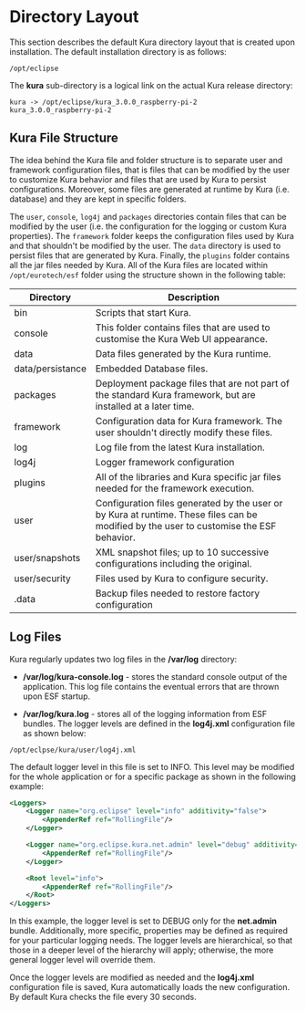 # Directory Layout

This section describes the default Kura directory layout that is created upon installation. The default installation directory is as follows:

```
/opt/eclipse
```

The **kura** sub-directory is a logical link on the actual Kura release directory:

```
kura -> /opt/eclipse/kura_3.0.0_raspberry-pi-2
kura_3.0.0_raspberry-pi-2
```

## Kura File Structure
The idea behind the Kura file and folder structure is to separate user and framework configuration files, that is files that can be modified by the user to customize Kura behavior and files that are used by Kura to persist configurations. Moreover, some files are generated at runtime by Kura (i.e. database) and they are kept in specific folders.

The ```user```, ```console```, ```log4j``` and ```packages``` directories contain files that can be modified by the user (i.e. the configuration for the logging or custom Kura properties).
The ```framework``` folder keeps the configuration files used by Kura and that shouldn't be modified by the user. 
The ```data``` directory is used to persist files that are generated by Kura. 
Finally, the ```plugins``` folder contains all the jar files needed by Kura.
All of the Kura files are located within ```/opt/eurotech/esf``` folder using the structure shown in the following table:

| Directory        | Description                                                                                                                            |
|------------------|----------------------------------------------------------------------------------------------------------------------------------------|
| bin              | Scripts that start Kura.                                                                                                                |
| console          | This folder contains files that are used to customise the Kura Web UI appearance.                                                       |
| data             | Data files generated by the Kura runtime.                                                                                               |
| data/persistance | Embedded Database files.                                                                                                               |
| packages         | Deployment package files that are not part of the standard Kura framework, but are installed at a later time.                           |
| framework        | Configuration data for Kura framework. The user shouldn't directly modify these files.                                                  |
| log              | Log file from the latest Kura installation.                                                                                             |
| log4j            | Logger framework configuration                                                                                                         |
| plugins          | All of the libraries and Kura specific jar files needed for the framework execution.                                                    |
| user             | Configuration files generated by the user or by Kura at runtime. These files can be modified by the user to customise the ESF behavior. |
| user/snapshots   | XML snapshot files; up to 10 successive configurations including the original.                                                         |
| user/security    | Files used by Kura to configure security.                                                                                              |
| .data            | Backup files needed to restore factory configuration                                                                                   |

## Log Files
Kura regularly updates two log files in the **/var/log** directory:

- **/var/log/kura-console.log** - stores the standard console output of the application. This log file contains the eventual errors that are thrown upon ESF startup.

- **/var/log/kura.log** - stores all of the logging information from ESF bundles. The logger levels are defined in the **log4j.xml** configuration file as shown below:

```
/opt/eclpse/kura/user/log4j.xml
```

The default logger level in this file is set to INFO. This level may be modified for the whole application or for a specific package as shown in the following example:

```xml
<Loggers>
    <Logger name="org.eclipse" level="info" additivity="false">
        <AppenderRef ref="RollingFile"/>
    </Logger>

    <Logger name="org.eclipse.kura.net.admin" level="debug" additivity="false">
        <AppenderRef ref="RollingFile"/>
    </Logger>

    <Root level="info">
        <AppenderRef ref="RollingFile"/>
    </Root>
</Loggers>
```

In this example, the logger level is set to DEBUG only for the **net.admin** bundle. Additionally, more specific, properties may be defined as required for your particular logging needs. The logger levels are hierarchical, so that those in a deeper level of the hierarchy will apply; otherwise, the more general logger level will override them.

Once the logger levels are modified as needed and the **log4j.xml** configuration file is saved, Kura automatically loads the new configuration. By default Kura checks the file every 30 seconds.

